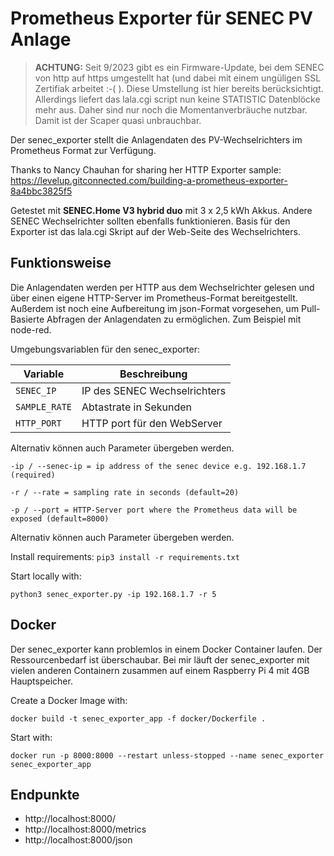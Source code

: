 # Prometheus Exporter für SENEC PV Anlage



> **ACHTUNG:** Seit 9/2023 gibt es ein Firmware-Update, bei dem SENEC von http auf https umgestellt hat (und dabei mit einem ungüligen SSL Zertifiak arbeitet :-( ). Diese Umstellung ist hier bereits berücksichtigt. Allerdings liefert das lala.cgi script nun keine STATISTIC Datenblöcke mehr aus. Daher sind nur noch die Momentanverbräuche nutzbar.
> Damit ist der Scaper quasi unbrauchbar.


Der senec_exporter stellt die Anlagendaten des PV-Wechselrichters im Prometheus Format zur Verfügung.

Thanks to Nancy Chauhan for sharing her HTTP Exporter sample: 
https://levelup.gitconnected.com/building-a-prometheus-exporter-8a4bbc3825f5

Getestet mit **SENEC.Home V3 hybrid duo** mit 3 x 2,5 kWh Akkus. Andere SENEC Wechselrichter sollten ebenfalls funktionieren. Basis für den Exporter ist das lala.cgi Skript auf der Web-Seite des Wechselrichters.

## Funktionsweise
Die Anlagendaten werden per HTTP aus dem Wechselrichter gelesen und über einen eigene HTTP-Server im Prometheus-Format bereitgestellt. Außerdem ist noch eine Aufbereitung im json-Format vorgesehen, um Pull-Basierte Abfragen der Anlagendaten zu ermöglichen. Zum Beispiel mit node-red.

Umgebungsvariablen für den senec_exporter:

|Variable      | Beschreibung                 |
|--------------|------------------------------|
|`SENEC_IP`    | IP des SENEC Wechselrichters |
|`SAMPLE_RATE` | Abtastrate in Sekunden       |
|`HTTP_PORT`   | HTTP port für den WebServer  |


Alternativ können auch Parameter übergeben werden.
```
-ip / --senec-ip = ip address of the senec device e.g. 192.168.1.7 (required) 

-r / --rate = sampling rate in seconds (default=20)

-p / --port = HTTP-Server port where the Prometheus data will be exposed (default=8000)
```
Alternativ können auch Parameter übergeben werden.

Install requirements:
`pip3 install -r requirements.txt`

Start locally with:

`python3 senec_exporter.py -ip 192.168.1.7 -r 5`


## Docker 

Der senec_exporter kann problemlos in einem Docker Container laufen. Der Ressourcenbedarf ist überschaubar. Bei mir läuft der senec_exporter mit vielen anderen Containern zusammen auf einem Raspberry Pi 4 mit 4GB Hauptspeicher.

Create a Docker Image with:

`docker build -t senec_exporter_app -f docker/Dockerfile .`

Start with:

`docker run -p 8000:8000 --restart unless-stopped --name senec_exporter senec_exporter_app`


## Endpunkte
- http://localhost:8000/
- http://localhost:8000/metrics
- http://localhost:8000/json
